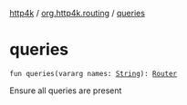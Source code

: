 [http4k](../index.md) / [org.http4k.routing](index.md) / [queries](./queries.md)

# queries

`fun queries(vararg names: `[`String`](https://kotlinlang.org/api/latest/jvm/stdlib/kotlin/-string/index.html)`): `[`Router`](-router/index.md)

Ensure all queries are present

